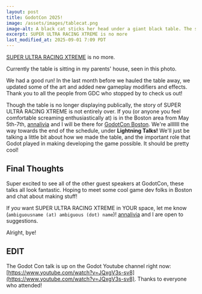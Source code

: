 ```yaml
---
layout: post
title: GodotCon 2025!
image: /assets/images/tablecat.png
image-alt: A black cat sticks her head under a giant black table. The sides of the table reach down just above the floor, so there's not a lot of room for her to squeeze under. There is a red button and some colorful lines on the surface of the table.
excerpt: SUPER ULTRA RACING XTREME is no more
last_modified_at: 2025-09-01 7:09 PDT
---
```


[SUPER ULTRA RACING XTREME](https://www.sfmoma.org/exhibition/artcade/) is no more.

Currently the table is sitting in my parents' house, seen in this photo.

We had a good run! In the last month before we hauled the table away, we updated some of the art and added new gameplay modifiers and effects. Thank you to all the people from GDC who stopped by to check us out!

Though the table is no longer displaying publically, the story of SUPER ULTRA RACING XTREME is not entirely over. If you (or anyone you feel comfortable screaming enthusiastically at) is in the Boston area from May 5th-7th, [annalivia](https://annalivia.xyz) and I will be there for [GodotCon Boston](https://conference.godotengine.org/2025/schedule/). We're alllllll the way towards the end of the schedule, under **Lightning Talks!** We'll just be talking a little bit about how we made the table, and the important role that Godot played in making developing the game possible. It should be pretty cool!

## Final Thoughts

Super excited to see all of the other guest speakers at GodotCon, these talks all look fantastic. Hoping to meet some cool game dev folks in Boston and chat about making stuff!

If *you* want SUPER ULTRA RACING XTREME in YOUR space, let me know (`ambiguousname (at) ambiguous (dot) name`)! [annalivia](https://annalivia.xyz/) and I are open to suggestions.

Alright, bye!

## EDIT
The Godot Con talk is up on the Godot Youtube channel right now: [https://www.youtube.com/watch?v=JQxgV3s-sv8](https://www.youtube.com/watch?v=JQxgV3s-sv8). Thanks to everyone who attended!